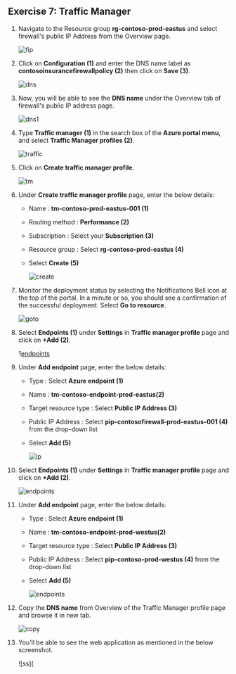 ## Exercise 7: Traffic Manager


1. Navigate to the Resource group **rg-contoso-prod-eastus** and select firewall's public IP Address from the Overview page.

   ![fip](https://github.com/CloudLabsAI-Azure/AIW-Azure-Network-Solutions/blob/main/media/seleectfip.png?raw=true)

2. Click on **Configuration (1)** and enter the DNS name label as **contosoinsurancefirewallpolicy (2)** then click on **Save (3)**.

    ![dns](https://github.com/CloudLabsAI-Azure/AIW-Azure-Network-Solutions/blob/main/media/dns.png?raw=true)
    
3. Now, you will be able to see the **DNS name** under the Overview tab of firewall's public IP address page.

    ![dns1](https://github.com/CloudLabsAI-Azure/AIW-Azure-Network-Solutions/blob/main/media/dns1.png?raw=true)
    
4. Type **Traffic manager (1)** in the search box of the **Azure portal menu**, and select **Traffic Manager profiles (2)**.

    ![traffic](https://github.com/CloudLabsAI-Azure/AIW-Azure-Network-Solutions/blob/main/media/traffic%20manager.png?raw=true)
    
5. Click on **Create traffic manager profile**.

    ![tm](https://github.com/CloudLabsAI-Azure/AIW-Azure-Network-Solutions/blob/main/media/clickto.png?raw=true)
    
6.  Under **Create traffic manager profile** page, enter the below details:

      - Name : **tm-contoso-prod-eastus-001 (1)**

      - Routing method : **Performance (2)**

      - Subscription : Select your **Subscription (3)**

      - Resource group : Select **rg-contoso-prod-eastus (4)**

      - Select **Create (5)**

        ![create](https://github.com/CloudLabsAI-Azure/AIW-Azure-Network-Solutions/blob/main/media/createtm.png?raw=true)
        
7. Monitor the deployment status by selecting the Notifications Bell icon at the top of the portal. In a minute or so, you should see a confirmation of the successful deployment. Select **Go to resource**.

      ![goto](https://github.com/CloudLabsAI-Azure/AIW-Azure-Network-Solutions/blob/main/media/click%20on%20goto.png?raw=true)
      
8. Select **Endpoints (1)** under **Settings** in **Traffic manager profile** page and click on **+Add (2)**.

    1[endpoints](https://github.com/CloudLabsAI-Azure/AIW-Azure-Network-Solutions/blob/main/media/endpoints.png?raw=true)
    
1.  Under **Add endpoint** page, enter the below details: 

     - Type : Select **Azure endpoint (1)**

     - Name : **tm-contoso-endpoint-prod-eastus(2)**

     - Target resource type : Select **Public IP Address (3)**

     - Public IP Address : Select **pip-contosofirewall-prod-eastus-001 (4)** from the drop-down list

     - Select **Add (5)**

       ![ip](https://github.com/CloudLabsAI-Azure/AIW-Azure-Network-Solutions/blob/main/media/addendpoint.png?raw=true)
       
1.  Select **Endpoints (1)** under **Settings** in **Traffic manager profile** page and click on **+Add (2)**.

    ![endpoints](https://github.com/CloudLabsAI-Azure/AIW-Azure-Network-Solutions/blob/main/media/endpoints.png?raw=true)
    
1. Under **Add endpoint** page, enter the below details: 

     - Type : Select **Azure endpoint (1)**

     - Name : **tm-contoso-endpoint-prod-westus(2)**

     - Target resource type : Select **Public IP Address (3)**

     - Public IP Address : Select **pip-contoso-prod-westus (4)** from the drop-down list

     - Select **Add (5)**

       ![endpoints](https://github.com/CloudLabsAI-Azure/AIW-Azure-Network-Solutions/blob/main/media/addendpoint1.png?raw=true)
       
1.  Copy the **DNS name** from  Overview of the Traffic Manager profile page and browse it in new tab.

       ![copy](https://github.com/CloudLabsAI-Azure/AIW-Azure-Network-Solutions/blob/main/media/copydns.png?raw=true)
       
1.  You'll be able to see the web application as mentioned in the below screenshot.

     ![ss](

